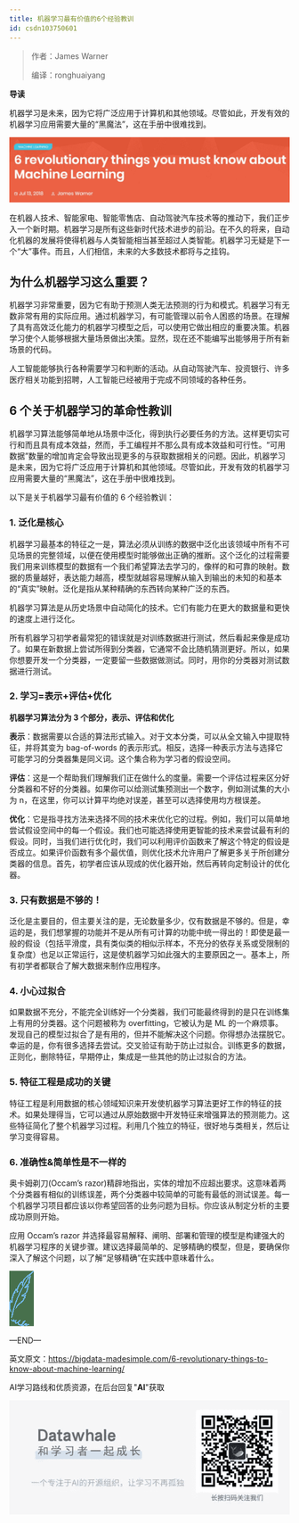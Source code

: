```yaml
---
title: 机器学习最有价值的6个经验教训
id: csdn103750601
---
```


> 作者：James Warner
> 
> 编译：ronghuaiyang

**导读**

机器学习是未来，因为它将广泛应用于计算机和其他领域。尽管如此，开发有效的机器学习应用需要大量的“黑魔法”，这在手册中很难找到。

![](../img/a116f60e952b89d832ae9d23b9db3b53.png)

在机器人技术、智能家电、智能零售店、自动驾驶汽车技术等的推动下，我们正步入一个新时期。机器学习是所有这些新时代技术进步的前沿。在不久的将来，自动化机器的发展将使得机器与人类智能相当甚至超过人类智能。机器学习无疑是下一个“大”事件。而且，人们相信，未来的大多数技术都将与之挂钩。

## 为什么机器学习这么重要？

机器学习非常重要，因为它有助于预测人类无法预测的行为和模式。机器学习有无数非常有用的实际应用。通过机器学习，有可能管理以前令人困惑的场景。在理解了具有高效泛化能力的机器学习模型之后，可以使用它做出相应的重要决策。机器学习使个人能够根据大量场景做出决策。显然，现在还不能编写出能够用于所有新场景的代码。

人工智能能够执行各种需要学习和判断的活动。从自动驾驶汽车、投资银行、许多医疗相关功能到招聘，人工智能已经被用于完成不同领域的各种任务。

## 6 个关于机器学习的革命性教训

机器学习算法能够简单地从场景中泛化，得到执行必要任务的方法。这样更切实可行和而且具有成本效益，然而，手工编程并不那么具有成本效益和可行性。“可用数据”数量的增加肯定会导致出现更多的与获取数据相关的问题。因此，机器学习是未来，因为它将广泛应用于计算机和其他领域。尽管如此，开发有效的机器学习应用需要大量的“黑魔法”，这在手册中很难找到。

以下是关于机器学习最有价值的 6 个经验教训：

### **1\. 泛化是核心**

机器学习最基本的特征之一是，算法必须从训练的数据中泛化出该领域中所有不可见场景的完整领域，以便在使用模型时能够做出正确的推断。这个泛化的过程需要我们用来训练模型的数据有一个我们希望算法去学习的，像样的和可靠的映射。数据的质量越好，表达能力越高，模型就越容易理解从输入到输出的未知的和基本的“真实”映射。泛化是指从某种精确的东西转向某种广泛的东西。

机器学习算法是从历史场景中自动简化的技术。它们有能力在更大的数据量和更快的速度上进行泛化。

所有机器学习初学者最常犯的错误就是对训练数据进行测试，然后看起来像是成功了。如果在新数据上尝试所得到分类器，它通常不会比随机猜测更好。所以，如果你想要开发一个分类器，一定要留一些数据做测试。同时，用你的分类器对测试数据进行测试。

### 2\. 学习=表示+评估+优化

**机器学习算法分为 3 个部分，表示、评估和优化**

**表示**：数据需要以合适的算法形式输入。对于文本分类，可以从全文输入中提取特征，并将其变为 bag-of-words 的表示形式。相反，选择一种表示方法与选择它可能学习的分类器集是同义词。这个集合称为学习者的假设空间。

**评估**：这是一个帮助我们理解我们正在做什么的度量。需要一个评估过程来区分好分类器和不好的分类器。如果你可以给测试集预测出一个数字，例如测试集的大小为 n，在这里，你可以计算平均绝对误差，甚至可以选择使用均方根误差。

**优化**：它是指寻找方法来选择不同的技术来优化它的过程。例如，我们可以简单地尝试假设空间中的每一个假设。我们也可能选择使用更智能的技术来尝试最有利的假设。同时，当我们进行优化时，我们可以利用评价函数来了解这个特定的假设是否成立。如果评价函数有多个最优值，则优化技术允许用户了解更多关于所创建分类器的信息。首先，初学者应该从现成的优化器开始，然后再转向定制设计的优化器。

### 3\. 只有数据是不够的！

泛化是主要目的，但主要关注的是，无论数量多少，仅有数据是不够的。但是，幸运的是，我们想掌握的功能并不是从所有可计算的功能中统一得出的！即使是最一般的假设（包括平滑度，具有类似类的相似示样本，不充分的依存关系或受限制的复杂度）也足以正常运行，这是使机器学习如此强大的主要原因之一。基本上，所有初学者都联合了解大数据来制作应用程序。

### 4\. 小心过拟合

如果数据不充分，不能完全训练好一个分类器，我们可能最终得到的是只在训练集上有用的分类器。这个问题被称为 overfitting，它被认为是 ML 的一个麻烦事。发现自己的模型过拟合了是有用的，但并不能解决这个问题。你得想办法摆脱它。幸运的是，你有很多选择去尝试。交叉验证有助于防止过拟合。训练更多的数据，正则化，删除特征，早期停止，集成是一些其他的防止过拟合的方法。

### **5\. 特征工程是成功的关键**

特征工程是利用数据的核心领域知识来开发使机器学习算法更好工作的特征的技术。如果处理得当，它可以通过从原始数据中开发特征来增强算法的预测能力。这些特征简化了整个机器学习过程。利用几个独立的特征，很好地与类相关，然后让学习变得容易。

### **6\. 准确性&简单性是不一样的**

奥卡姆剃刀(Occam’s razor)精辟地指出，实体的增加不应超出要求。这意味着两个分类器有相似的训练误差，两个分类器中较简单的可能有最低的测试误差。每一个机器学习项目都应该以你希望回答的业务问题为目标。你应该从制定分析的主要成功原则开始。

应用 Occam’s razor 并选择最容易解释、阐明、部署和管理的模型是构建强大的机器学习程序的关键步骤。建议选择最简单的、足够精确的模型，但是，要确保你深入了解这个问题，以了解“足够精确”在实践中意味着什么。

![](../img/3ee9c3823d92c051b968a017ece8e70a.png)

—END—

英文原文：https://bigdata-madesimple.com/6-revolutionary-things-to-know-about-machine-learning/

AI学习路线和优质资源，在后台回复"**AI**"获取

![](../img/18aae7d2cc6b7481f52ff4b05d80db1d.png)